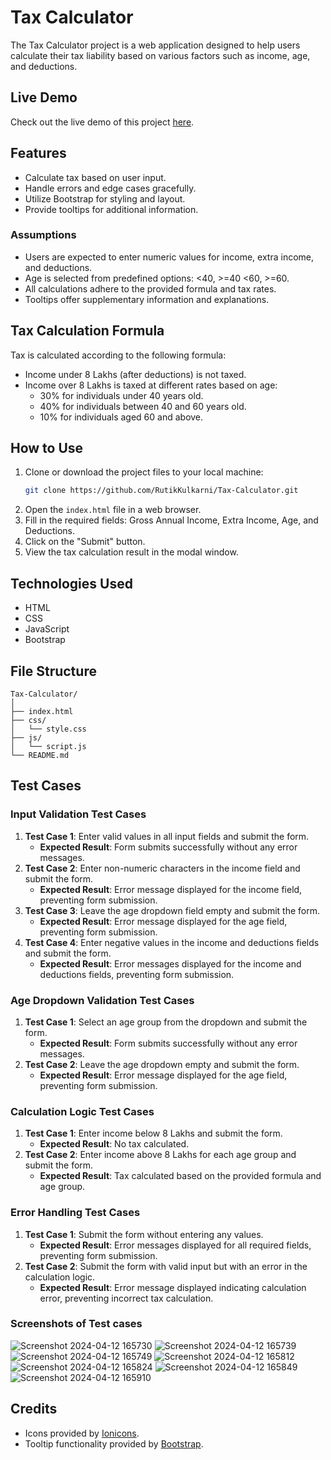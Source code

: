 # Tax Calculator

The Tax Calculator project is a web application designed to help users calculate their tax liability based on various factors such as income, age, and deductions.

## Live Demo

Check out the live demo of this project [here](https://rutikkulkarni.github.io/Tax-Calculator/).

## Features

- Calculate tax based on user input.
- Handle errors and edge cases gracefully.
- Utilize Bootstrap for styling and layout.
- Provide tooltips for additional information.

### Assumptions

- Users are expected to enter numeric values for income, extra income, and deductions.
- Age is selected from predefined options: <40, >=40 <60, >=60.
- All calculations adhere to the provided formula and tax rates.
- Tooltips offer supplementary information and explanations.

## Tax Calculation Formula

Tax is calculated according to the following formula:

- Income under 8 Lakhs (after deductions) is not taxed.
- Income over 8 Lakhs is taxed at different rates based on age:
  - 30% for individuals under 40 years old.
  - 40% for individuals between 40 and 60 years old.
  - 10% for individuals aged 60 and above.

## How to Use

1. Clone or download the project files to your local machine:
   ```bash
   git clone https://github.com/RutikKulkarni/Tax-Calculator.git
   ```
2. Open the `index.html` file in a web browser.
3. Fill in the required fields: Gross Annual Income, Extra Income, Age, and Deductions.
4. Click on the "Submit" button.
5. View the tax calculation result in the modal window.

## Technologies Used

- HTML
- CSS
- JavaScript
- Bootstrap

## File Structure

```
Tax-Calculator/
│
├── index.html
├── css/
│   └── style.css
├── js/
│   └── script.js
└── README.md
```

## Test Cases

### Input Validation Test Cases
1. **Test Case 1**: Enter valid values in all input fields and submit the form.
   - **Expected Result**: Form submits successfully without any error messages.
2. **Test Case 2**: Enter non-numeric characters in the income field and submit the form.
   - **Expected Result**: Error message displayed for the income field, preventing form submission.
3. **Test Case 3**: Leave the age dropdown field empty and submit the form.
   - **Expected Result**: Error message displayed for the age field, preventing form submission.
4. **Test Case 4**: Enter negative values in the income and deductions fields and submit the form.
   - **Expected Result**: Error messages displayed for the income and deductions fields, preventing form submission.

### Age Dropdown Validation Test Cases
1. **Test Case 1**: Select an age group from the dropdown and submit the form.
   - **Expected Result**: Form submits successfully without any error messages.
2. **Test Case 2**: Leave the age dropdown empty and submit the form.
   - **Expected Result**: Error message displayed for the age field, preventing form submission.

### Calculation Logic Test Cases
1. **Test Case 1**: Enter income below 8 Lakhs and submit the form.
   - **Expected Result**: No tax calculated.
2. **Test Case 2**: Enter income above 8 Lakhs for each age group and submit the form.
   - **Expected Result**: Tax calculated based on the provided formula and age group.

### Error Handling Test Cases
1. **Test Case 1**: Submit the form without entering any values.
   - **Expected Result**: Error messages displayed for all required fields, preventing form submission.
2. **Test Case 2**: Submit the form with valid input but with an error in the calculation logic.
   - **Expected Result**: Error message displayed indicating calculation error, preventing incorrect tax calculation.

### Screenshots of Test cases
![Screenshot 2024-04-12 165730](https://github.com/RutikKulkarni/Tax-Calculator/assets/86470947/87ca4739-1edf-45ea-9786-8197ccc393bd)
![Screenshot 2024-04-12 165739](https://github.com/RutikKulkarni/Tax-Calculator/assets/86470947/a0763b6b-1665-4118-8f50-7e79f6263db6)
![Screenshot 2024-04-12 165749](https://github.com/RutikKulkarni/Tax-Calculator/assets/86470947/dacfcf95-46f0-4df9-a438-9042f7167912)
![Screenshot 2024-04-12 165812](https://github.com/RutikKulkarni/Tax-Calculator/assets/86470947/252b5c25-6be6-4815-ae12-6ceeb63ffd4e)
![Screenshot 2024-04-12 165824](https://github.com/RutikKulkarni/Tax-Calculator/assets/86470947/335b2a80-432a-443a-9cb0-1affeb6522b1)
![Screenshot 2024-04-12 165849](https://github.com/RutikKulkarni/Tax-Calculator/assets/86470947/a794571c-7e49-4926-906d-9d495e4810c1)
![Screenshot 2024-04-12 165910](https://github.com/RutikKulkarni/Tax-Calculator/assets/86470947/1f985a8a-31fb-4cbd-8ee4-6c7da6b30d8f)


## Credits

- Icons provided by [Ionicons](https://ionicons.com/).
- Tooltip functionality provided by [Bootstrap](https://getbootstrap.com/).
